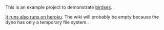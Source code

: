 This is an example project to demonstrate [birdses](https://github.com/coffeejunk/birdses).

[It runs also runs on heroku](birdses-demo.herokuapp.com). The wiki will probably be empty because the dyno has only a temporary file system..
